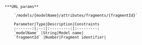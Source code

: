    ***URL params**

        `/models/{modelName}/attributes/fragments/{fragmentId}`

        Parameter|Type|Description|Constraints
        :-------:|:--:|:---------:|:---------:
        `modelName` |String|Model name|
        `fragmentId` |Number|Fragment identifier|
    

